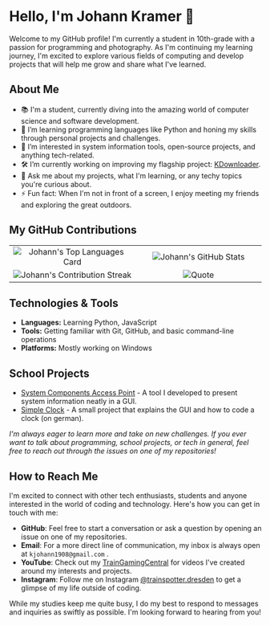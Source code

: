 # Hello, I'm Johann Kramer 👋

Welcome to my GitHub profile! I'm currently a student in 10th-grade with a passion for programming and photography. As I'm continuing my learning journey, I'm excited to explore various fields of computing and develop projects that will help me grow and share what I've learned.

## About Me

- 📚 I'm a student, currently diving into the amazing world of computer science and software development.
- 🌱 I’m learning programming languages like Python and honing my skills through personal projects and challenges.
- 👀 I’m interested in system information tools, open-source projects, and anything tech-related.
- 🛠️ I’m currently working on improving my flagship project: [KDownloader](https://github.com/Johann-FullHD/KDownloader).
- 💬 Ask me about my projects, what I'm learning, or any techy topics you're curious about.
- ⚡ Fun fact: When I'm not in front of a screen, I enjoy meeting my friends and exploring the great outdoors.

## My GitHub Contributions

<table align="center">
  <tr>
    <!-- Top Languages Card -->
    <td align="center" width="50%">
      <img src="https://github-readme-stats.vercel.app/api/top-langs/?username=Johann-FullHD&layout=compact&theme=radical" alt="Johann's Top Languages Card" />
    </td>
    <!-- GitHub Stats -->
    <td align="center" width="50%">
      <img src="https://github-readme-stats.vercel.app/api?username=Johann-FullHD&show_icons=true&bg_color=30,e96443,904e95&title_color=fff&text_color=fff" alt="Johann's GitHub Stats" />
    </td>
  </tr>
  <tr>
    <!-- Contribution Streak -->
    <td align="center" width="50%">
      <img src="https://github-readme-streak-stats.herokuapp.com/?user=Johann-FullHD&theme=dark" alt="Johann's Contribution Streak">
    </td>
    <!-- Quote -->
    <td align="center" width="50%">
        <img src="https://quotes-github-readme.vercel.app/api?type=horizontal&theme=radical" alt="Quote" />
    </td>
  </tr>
</table>

## Technologies & Tools

- **Languages:** Learning Python, JavaScript
- **Tools:** Getting familiar with Git, GitHub, and basic command-line operations
- **Platforms:** Mostly working on Windows

## School Projects

- [System Components Access Point](https://github.com/Johann-FullHD/System-Components-Access-Point) - A tool I developed to present system information neatly in a GUI.
- [Simple Clock](https://github.com/Johann-FullHD/Clock) - A small project that explains the GUI and how to code a clock (on german).

_I'm always eager to learn more and take on new challenges. If you ever want to talk about programming, school projects, or tech in general, feel free to reach out through the issues on one of my repositories!_

## How to Reach Me

I'm excited to connect with other tech enthusiasts, students and anyone interested in the world of coding and technology. Here's how you can get in touch with me:

- **GitHub**: Feel free to start a conversation or ask a question by opening an issue on one of my repositories.
- **Email**: For a more direct line of communication, my inbox is always open at `kjohann1908@gmail.com` .
- **YouTube**: Check out my [TrainGamingCentral](https://www.youtube.com/@trainspotter.dresden) for videos I've created around my interests and projects.
- **Instagram**: Follow me on Instagram [@trainspotter.dresden](https://www.instagram.com/trainspotter.dresden/) to get a glimpse of my life outside of coding.

While my studies keep me quite busy, I do my best to respond to messages and inquiries as swiftly as possible. I'm looking forward to hearing from you!
